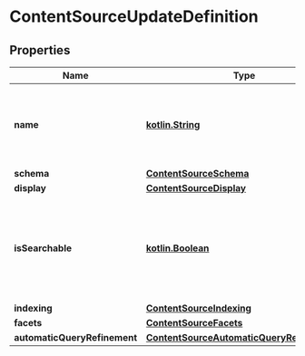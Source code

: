 # ContentSourceUpdateDefinition

## Properties
Name | Type | Description | Notes
------------ | ------------- | ------------- | -------------
**name** | [**kotlin.String**](.md) | The human readable display name for this Content Source. | 
**schema** | [**ContentSourceSchema**](ContentSourceSchema.md) |  |  [optional]
**display** | [**ContentSourceDisplay**](ContentSourceDisplay.md) |  |  [optional]
**isSearchable** | [**kotlin.Boolean**](.md) | Whether or not this Content Source will be searchable on the search page. | 
**indexing** | [**ContentSourceIndexing**](ContentSourceIndexing.md) |  |  [optional]
**facets** | [**ContentSourceFacets**](ContentSourceFacets.md) |  |  [optional]
**automaticQueryRefinement** | [**ContentSourceAutomaticQueryRefinements**](ContentSourceAutomaticQueryRefinements.md) |  |  [optional]
